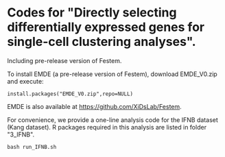 # Codes for "Directly selecting differentially expressed genes for single-cell clustering analyses".
Including pre-release version of Festem.


To install EMDE (a pre-release version of Festem), download EMDE_V0.zip and execute:
```
install.packages("EMDE_V0.zip",repo=NULL)
```
EMDE is also available at https://github.com/XiDsLab/Festem.

For convenience, we provide a one-line analysis code for the IFNB dataset (Kang dataset). R packages required in this analysis are listed in folder "3_IFNB".
```
bash run_IFNB.sh
```
